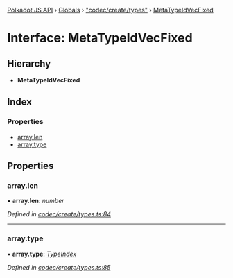 [Polkadot JS API](../README.md) › [Globals](../globals.md) › ["codec/create/types"](../modules/_codec_create_types_.md) › [MetaTypeIdVecFixed](_codec_create_types_.metatypeidvecfixed.md)

# Interface: MetaTypeIdVecFixed

## Hierarchy

* **MetaTypeIdVecFixed**

## Index

### Properties

* [array.len](_codec_create_types_.metatypeidvecfixed.md#array.len)
* [array.type](_codec_create_types_.metatypeidvecfixed.md#array.type)

## Properties

###  array.len

• **array.len**: *number*

*Defined in [codec/create/types.ts:84](https://github.com/polkadot-js/api/blob/fcf89d1501/packages/types/src/codec/create/types.ts#L84)*

___

###  array.type

• **array.type**: *[TypeIndex](../modules/_codec_create_types_.md#typeindex)*

*Defined in [codec/create/types.ts:85](https://github.com/polkadot-js/api/blob/fcf89d1501/packages/types/src/codec/create/types.ts#L85)*
